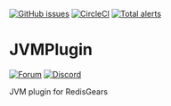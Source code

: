 [![GitHub issues](https://img.shields.io/github/release/RedisGears/JVMPlugin.svg?sort=semver)](https://github.com/RedisGears/JVMPlugin/releases)
[![CircleCI](https://circleci.com/gh/RedisGears/JVMPlugin/tree/master.svg?style=svg)](https://circleci.com/gh/RedisGears/JVMPlugin/tree/master)
[![Total alerts](https://img.shields.io/lgtm/alerts/g/RedisGears/JVMPlugin.svg?logo=lgtm&logoWidth=18)](https://lgtm.com/projects/g/RedisGears/JVMPlugin/alerts/)

# JVMPlugin
[![Forum](https://img.shields.io/badge/Forum-RedisGears-blue)](https://forum.redislabs.com/c/modules/redisgears)
[![Discord](https://img.shields.io/discord/697882427875393627?style=flat-square)](https://discord.gg/6yaVTtp)

JVM plugin for RedisGears
